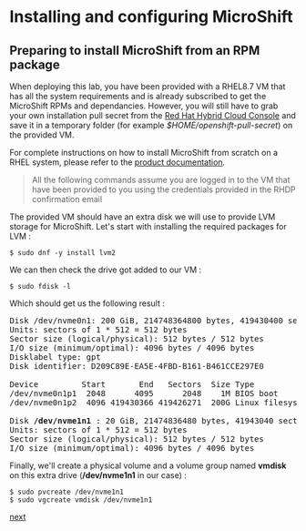 # Installing and configuring MicroShift


## Preparing to install MicroShift from an RPM package

When deploying this lab, you have been provided with a RHEL8.7 VM that has all the system requirements and is already subscribed to get the MicroShift RPMs and dependancies. However, you will still have to grab your own installation pull secret from the [Red Hat Hybrid Cloud Console](https://console.redhat.com/openshift/downloads#tool-pull-secret) and save it in a temporary folder (for example *$HOME/openshift-pull-secret*) on the provided VM. 

For complete instructions on how to install MicroShift from scratch on a RHEL system, please refer to the [product documentation](https://access.redhat.com/documentation/en-us/red_hat_build_of_microshift/4.12/html/installing/index).

>All the following commands assume you are logged in to the VM that have been provided to you using the credentials provided in the RHDP confirmation email 

The provided VM should have an extra disk we will use to provide LVM storage for MicroShift. Let's start with installing the required packages for LVM :

    $ sudo dnf -y install lvm2

We can then check the drive got added to our VM :

    $ sudo fdisk -l

Which should get us the following result :

<pre>
Disk /dev/nvme0n1: 200 GiB, 214748364800 bytes, 419430400 sectors
Units: sectors of 1 * 512 = 512 bytes
Sector size (logical/physical): 512 bytes / 512 bytes
I/O size (minimum/optimal): 4096 bytes / 4096 bytes
Disklabel type: gpt
Disk identifier: D209C89E-EA5E-4FBD-B161-B461CCE297E0

Device         Start       End   Sectors  Size Type
/dev/nvme0n1p1  2048      4095      2048    1M BIOS boot
/dev/nvme0n1p2  4096 419430366 419426271  200G Linux filesystem

Disk <b>/dev/nvme1n1</b> : 20 GiB, 21474836480 bytes, 41943040 sectors
Units: sectors of 1 * 512 = 512 bytes
Sector size (logical/physical): 512 bytes / 512 bytes
I/O size (minimum/optimal): 4096 bytes / 4096 bytes
</pre>

Finally, we'll create a physical volume and a volume group named **vmdisk** on this extra drive (**/dev/nvme1n1** in our case) :

    $ sudo pvcreate /dev/nvme1n1
    $ sudo vgcreate vmdisk /dev/nvme1n1

[next](installation.md)